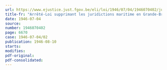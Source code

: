 ```yaml
---
url: https://www.ejustice.just.fgov.be/eli/loi/1946/07/04/1946070402/justel
title-fr: "Arrêté-Loi supprimant les juridictions maritime en Grande-Bretagne"
date: 1946-07-04
source:
number: 1946070402
page: 6670
case: 1946-07-04/02
publication: 1946-08-10
starts:
modifies:
pdf-original:
pdf-consolidated:
---
```


